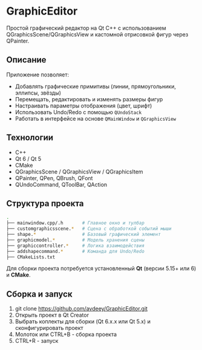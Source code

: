 # GraphicEditor

Простой графический редактор на Qt C++ с использованием QGraphicsScene/QGraphicsView и кастомной отрисовкой фигур через QPainter.

## Описание

Приложение позволяет:
- Добавлять графические примитивы (линии, прямоугольники, эллипсы, звёзды)
- Перемещать, редактировать и изменять размеры фигур
- Настраивать параметры отображения (цвет, шрифт)
- Использовать Undo/Redo с помощью `QUndoStack`
- Работать в интерфейсе на основе `QMainWindow` и `QGraphicsView`

## Технологии

- C++
- Qt 6 / Qt 5
- CMake
- QGraphicsScene / QGraphicsView / QGraphicsItem
- QPainter, QPen, QBrush, QFont
- QUndoCommand, QToolBar, QAction

##  Структура проекта

```bash
.
├── mainwindow.cpp/.h       # Главное окно и тулбар
├── customgraphicsscene.*   # Сцена с обработкой событий мыши
├── shape.*                 # Базовый графический элемент
├── graphicmodel.*          # Модель хранения сцены
├── graphiccontroller.*     # Логика взаимодействия
├── addshapecommand.*       # Команда для Undo/Redo
├── CMakeLists.txt

```
Для сборки проекта потребуется установленный **Qt** (версии 5.15+ или 6) и **CMake**.
## Сборка и запуск
1. git clone https://github.com/avdeey/GraphicEditor.git
2. Открыть проект в Qt Creator
3. Выбрать коплекты для сборки (Qt 6.x.x или Qt 5.x) и сконфигурировать проект
4. Молоток или CTRL+B - сборка проекта
5. CTRL+R - запуск


